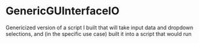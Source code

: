 # GenericGUInterfaceIO
Genericized version of a script I built that will take input data and dropdown selections, and (in the specific use case) built it into a script that would run
